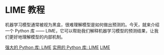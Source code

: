 # LIME 教程

<show-structure depth="3"/>


机器学习模型通常被视为黑盒，很难理解模型是如何做出预测的。今天，就来介绍一个 Python 库 —— LIME，它可以帮助我们解释机器学习模型的预测结果，让我们更好地理解模型的内部机制。


<seealso>
<category ref="ref_docs">
    <a href="https://mp.weixin.qq.com/s/Xc0w6wBIcnV6-N4_mEh9Fw">强大的 Python 库: LIME</a>
    <a href="https://mp.weixin.qq.com/s/QKXwOvPTkqGLM3PvMHBuBA">实用的 Python 库: LIME</a>
</category>
<category ref="ref_github">
    <a href="https://github.com/marcotcr/lime">LIME</a>
</category>
<category ref="ref_issues"></category>
<category ref="ref_hf"></category>
<category ref="ref_ms"></category>
</seealso>